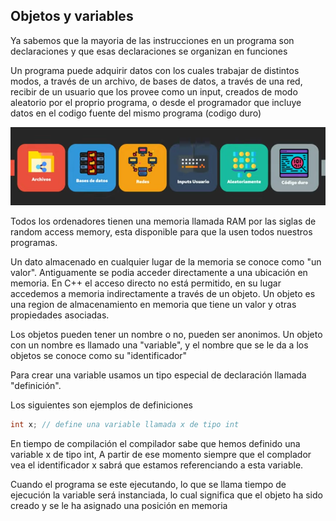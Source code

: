 Objetos y variables
---
Ya sabemos que la mayoria de las instrucciones en un programa son declaraciones
y que esas declaraciones se organizan en funciones

Un programa puede adquirir datos con los cuales trabajar de distintos modos, a
través de un archivo, de bases de datos, a través de una red, recibir de un
usuario que los provee como un input, creados de modo aleatorio por el proprio
programa, o desde el programador que incluye datos en el codigo fuente del
mismo programa (codigo duro)

![avatar](004/fuentes_de_datos.png)

Todos los ordenadores tienen una memoria llamada RAM por las siglas de random
access memory, esta disponible para que la usen todos nuestros programas.

Un dato almacenado en cualquier lugar de la memoria se conoce como "un valor".
Antiguamente se podia acceder directamente a una ubicación en memoria. En C++
el acceso directo no está permitido, en su lugar accedemos a memoria
indirectamente a través de un objeto. Un objeto es una region de almacenamiento
en memoria que tiene un valor y otras propiedades asociadas.

Los objetos pueden tener un nombre o no, pueden ser anonimos. Un objeto con un
nombre es llamado una "variable", y el nombre que se le da a los objetos se
conoce como su "identificador"

Para crear una variable usamos un tipo especial de declaración llamada
"definición".

Los siguientes son ejemplos de definiciones  

```c++
int x; // define una variable llamada x de tipo int
```

En tiempo de compilación el compilador sabe que hemos definido una variable x
de tipo int, A partir de ese momento siempre que el complador vea el
identificador x sabrá que estamos referenciando a esta variable.

Cuando el programa se este ejecutando, lo que se llama tiempo de ejecución la
variable será instanciada, lo cual significa que el objeto ha sido creado y se
le ha asignado una posición en memoria
